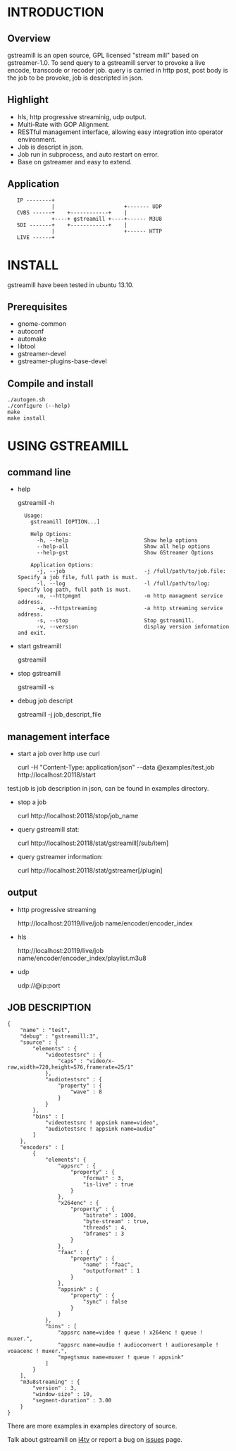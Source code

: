 # INTRODUCTION

## Overview

gstreamill is an open source, GPL licensed "stream mill" based on gstreamer-1.0. To send query to a gstreamill server to provoke a live encode, transcode or recoder job. query is carried in http post, post body is the job to be provoke, job is descripted in json.

## Highlight

   * hls, http progressive streaminig, udp output.
   * Multi-Rate with GOP Alignment.
   * RESTful management interface, allowing easy integration into operator environment.
   * Job is descript in json.
   * Job run in subprocess, and auto restart on error.
   * Base on gstreamer and easy to extend.

## Application

       IP --------+ 
                  |                      +------- UDP
       CVBS ------+    +------------+    |
                  +----+ gstreamill +----+------ M3U8
       SDI -------+    +------------+    |
                  |                      +------ HTTP
       LIVE ------+

# INSTALL

gstreamill have been tested in ubuntu 13.10.

## Prerequisites

   * gnome-common
   * autoconf
   * automake
   * libtool
   * gstreamer-devel
   * gstreamer-plugins-base-devel

## Compile and install

    ./autogen.sh
    ./configure (--help)
    make
    make install

# USING GSTREAMILL

## command line

* help

    gstreamill -h

        Usage:
          gstreamill [OPTION...]
    
          Help Options:
            -h, --help                        Show help options
            --help-all                        Show all help options
            --help-gst                        Show GStreamer Options
    
          Application Options:
            -j, --job                         -j /full/path/to/job.file: Specify a job file, full path is must.
            -l, --log                         -l /full/path/to/log: Specify log path, full path is must.
            -m, --httpmgmt                    -m http managment service address.
            -a, --httpstreaming               -a http streaming service address.
            -s, --stop                        Stop gstreamill.
            -v, --version                     display version information and exit.

* start gstreamill

    gstreamill

* stop gstreamill

    gstreamill -s

* debug job descript

    gstreamill -j job_descript_file

## management interface

* start a job over http use curl

    curl -H "Content-Type: application/json" --data @examples/test.job http://localhost:20118/start

test.job is job description in json, can be found in examples directory.

* stop a job

    curl http://localhost:20118/stop/job_name

* query gstreamill stat:

    curl http://localhost:20118/stat/gstreamill[/sub/item]

* query gstreamer information:

    curl http://localhost:20118/stat/gstreamer[/plugin]

## output

* http progressive streaming

    http://localhost:20119/live/job name/encoder/encoder_index

* hls

    http://localhost:20119/live/job name/encoder/encoder_index/playlist.m3u8

* udp

    udp://@ip:port

## JOB DESCRIPTION

    {
        "name" : "test",
        "debug" : "gstreamill:3",
        "source" : {
            "elements" : {
                "videotestsrc" : {
                    "caps" : "video/x-raw,width=720,height=576,framerate=25/1"
                },
                "audiotestsrc" : {
                    "property" : {
                        "wave" : 8
                    }
                }
            },
            "bins" : [
                "videotestsrc ! appsink name=video",
                "audiotestsrc ! appsink name=audio"
            ]
        },
        "encoders" : [
            {
                "elements": {
                    "appsrc" : {
                        "property" : {
                            "format" : 3,
                            "is-live" : true
                        }
                    },
                    "x264enc" : {
                        "property" : {
                            "bitrate" : 1000,
                            "byte-stream" : true,
                            "threads" : 4,
                            "bframes" : 3
                        }
                    },
                    "faac" : {
                        "property" : {
                            "name" : "faac",
                            "outputformat" : 1
                        }
                    },
                    "appsink" : {
                        "property" : {
                            "sync" : false
                        }
                    }
                },
                "bins" : [
                    "appsrc name=video ! queue ! x264enc ! queue ! muxer.",
                    "appsrc name=audio ! audioconvert ! audioresample ! voaacenc ! muxer.",
                    "mpegtsmux name=muxer ! queue ! appsink"
                ]
            }
        ],
        "m3u8streaming" : {
            "version" : 3,
            "window-size" : 10,
            "segment-duration" : 3.00
        }
    }

There are more examples in examples directory of source.

Talk about gstreamill on [i4tv](http://www.i4tv.org:10080/osqa/) or report a bug on [issues](https://github.com/zhangping/gstreamill/issues) page.
